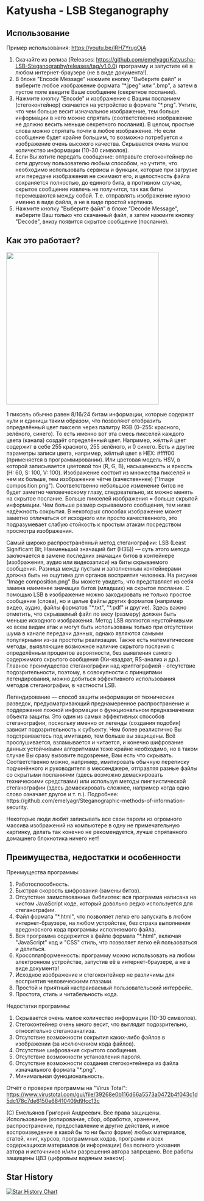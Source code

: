 <h1>Katyusha - LSB Steganography</h1>

<style>

  <div style="text-align: center;"> <img src="https://github.com/emelyagr/Katyusha-LSB-Steganography/blob/main/LogoKatyushaLSB.png" class="center" width="400" height="400" alt="Центрированное изображение"> </div>
<img src="https://github.com/emelyagr/Katyusha-LSB-Steganography/blob/main/LogoKatyushaLSB.png" class="center" width="400" height="400">
Katyusha - LSB Steganography — это веб-программа, реализующая метод LSB с изображениями. LSB (Least Significant Bit — «Наименее значимый бит») — это метод стеганографии, который заключается в выделении наименее значимых бит изображения-контейнера с последующей их заменой на биты сообщения таким образом, чтобы исходное изображение и стегоконтейнер не были различимы человеческому глазу. Применяется для передачи секретных сообщений.</style>

<h2>Использование</h2>

Пример использования: https://youtu.be/lRH7YrugOjA

1. Скачайте из релиза (Releases: https://github.com/emelyagr/Katyusha-LSB-Steganography/releases/tag/v1.0.0) программу и запустите её в любом интернет-браузере (не в виде документа!).
2. В блоке "Encode Message" нажмите кнопку "Выберите файл" и выберите любое изображение формата "*.jpeg" или ".bmp", а затем в пустое поле введите Ваше сообщение (секретное послание).
3. Нажмите кнопку "Encode" и изображение с Вашим посланием  (стегоконтейнер) скачается на устройство в формате "*.png". Учтите, что чем больше весит изначальное изображение, тем больше информации в него можно спрятать (соответственно изображение не должно весить меньше секретного послания). В целом, простые слова можно спрятать почти в любое изображение. Но если сообщение будет крайне большим, то возможно потребуется и изображение очень высокого качества. Скрывается очень малое количество информации (10-30 символов).
4. Если Вы хотите передать сообщение: отправьте стегоконтейнер по сети другому пользователю любым способом, но учтите, что необходимо использовать сервисы и функции, которые при загрузке или передаче изображения не сжимают его, и целостность файла сохраняется полностью, до единого бита, в противном случае, скрытое сообщение извлечь не получится, так как биты перемешаются между собой. Т.е. отправлять изображение нужно именно в виде файла, а не в виде простой картинки.
5. Нажмите кнопку "Выберите файл" в блоке "Decode Message", выберите Ваш только что скачанный файл, а затем нажмите кнопку "Decode", внизу появится скрытое сообщение (послание).

<h2>Как это работает?</h2>
<img src="https://github.com/emelyagr/Katyusha-LSB-Steganography/blob/main/Image%20composition.png" width="400" height="400">
<p>1 пиксель обычно равен 8/16/24 битам информации, которые содержат нули и единицы таким образом, что позволяют отобразить определённый цвет пикселя через палитру RGB (0–255: красного, зелёного, синего). То есть именно вот эта смесь пикселей каждого цвета (канала) создаёт определённый цвет. Например, жёлтый цвет содержит в себе 255 красного, 255 зелёного, и 0 синего. Есть и другие параметры записи цвета, например, жёлтый цвет в HEX: #ffff00 (применяется в программировании). Или цветовая модель HSV, в которой записывается цветовой тон (R, G, B), насыщенность и яркость (H: 60, S: 100, V: 100). Изображение состоит из множества пикселей и чем их больше, тем изображение чётче (качественнее) ("Image composition.png"). Соответственно небольшое изменение битов не будет заметно человеческому глазу, следовательно, их можно менять на скрытое послание. Больше пикселей изображения = больше скрытой информации. Чем больше размер скрываемого сообщения, тем ниже надёжность сокрытия. В некоторых способах изображение может заметно отличаться от исходного или просто качественного, это подразумевает слабую стойкость к простым атакам посредством просмотра изображения.</p>
<p>Самый широко распространённый метод стеганографии: LSB (Least Significant Bit; Наименьший значащий бит (НЗБ)) — суть этого метода заключается в замене последних значащих битов в контейнере (изображения, аудио или видеозаписи) на биты скрываемого сообщения. Разница между пустым и заполненным контейнерами должна быть не ощутима для органов восприятия человека. На рисунке "Image composition.png" Вы можете увидеть, что представляет из себя замена наименее значащих битов (младших) на скрытое послание. С помощью LSB в изображение можно закодировать не только простое сообщение (слова), но и целые файлы других форматов (например видео, аудио, файлы форматов "*.txt", "*.pdf" и другие). Здесь важно отметить, что скрываемый файл по весу (размеру) должен быть меньше исходного изображения. Метод LSB являются неустойчивыми ко всем видам атак и могут быть использованы только при отсутствии шума в канале передачи данных, однако являются самыми популярными из-за простоты реализации. Также есть математические методы, выявляющие возможное наличие скрытого послания с определённым процентов вероятности, без выявления самого содержимого скрытого сообщения (Хи-квадрат, RS-анализ и др.). Главное преимущество стеганографии над криптографией - отсутствие подозрительности, поэтому, в совокупности с принципами легендирования, можно добиться эффективного использования методов стеганографии, в частности LSB. 
<p>Легендирование — способ защиты информации от технических разведок, предусматривающий преднамеренное распространение и поддержание ложной информации о функциональном предназначении объекта защиты. Это один из самых эффективных способов стеганографии, поскольку именно от легенды (создания подобия) зависит подозрительность к субъекту. Чем более реалистично Вы подстраиваетесь под имитацию, тем больше вы защищены. Всё прослушивается, взламывается и читается, и конечно шифрование данных устойчивыми алгоритмами тоже крайне необходимо, но в таком случае Вы сразу вызовите подозрение, Вам есть что скрывать. Соответственно можно, например, имитировать обычную переписку подчинённого и руководителя в мессенджере, отправляя разные файлы со скрытыми посланиями (здесь возможно демаскировать техническими средствами) или используя методы лингвистической стеганографии (здесь демаскировать сложнее, например когда одно слово означает другое и т. п.). Подробнее: https://github.com/emelyagr/Steganographic-methods-of-information-security.</p>
<p>Некоторые люди любят записывать все свои пароли из огромного массива изображений на компьютере в одну не примечательную картинку, делать так конечно не рекомендуется, лучше спрятанного домашнего блокнотика ничего нет!</p>

<h2>Преимущества, недостатки и особенности</h2>

Преимущества программы:
1. Работоспособность.
2. Быстрая скорость шифрования (замены битов).
3. Отсутствие заимствованных библиотек: вся программа написана на чистом JavaScript коде, который довольно редко используется для стеганографии.
4. Файл формата "*.html", что позволяет легко его запускать в любом интернет-браузере, на любом устройстве, без страха выполнения вредоносного кода программы исполняемого файла.
5. Вся программа содержится в файле формата "*.html", включая "JavaScript" код и "CSS" стиль, что позволяет легко ей пользоваться и делиться.
6. Кроссплатформенность: программу можно использовать на любом электронном устройстве, запустив её в интернет-браузере, а не в виде документа!
7. Исходное изображение и стегоконтейнер не различимы для восприятия человеческими глазами.
8. Простой и приятный настраиваемый пользовательский интерфейс.
9. Простота, стиль и читабельность кода.

Недостатки программы:
1. Скрывается очень малое количество информации (10-30 символов).
2. Стегоконтейнер очень много весит, что выглядит подозрительно, относительно стеганоанализа.
3. Отсутствие возможности сокрытия каких-либо файлов в изображении (за исключением кода файлов).
4. Отсутствие шифрования скрытого сообщения.
5. Отсутствие возможности установления пароля.
6. Отсутствие возможности создания стегоконтейнера из файла изначального формата "*.png".
7. Минимальная функциональность.

Отчёт о проверке программы на "Virus Total": https://www.virustotal.com/gui/file/39268e0b116d66a5573a0472b4f043c1d5dc178c7de6150e68410409d9fcc13c

(С) Емельянов Григорий Андреевич. Все права защищены. Использование (копирование, сбор, обработка, хранение, распространение, предоставление и другие действия, и иное воспроизведение в какой бы то ни было форме) любых материалов, статей, книг, курсов, программных кодов, программ и всех содержащихся материалов (и информации) без полного указания автора и источников и/или разрешения автора запрещено. Все работы защищены ЦВЗ (цифровым водяным знаком).

<h2>Star History</h2>

[![Star History Chart](https://api.star-history.com/svg?repos=emelyagr/Katyusha-LSB-Steganography&type=Date)](https://star-history.com/#emelyagr/Katyusha-LSB-Steganography&Date)
